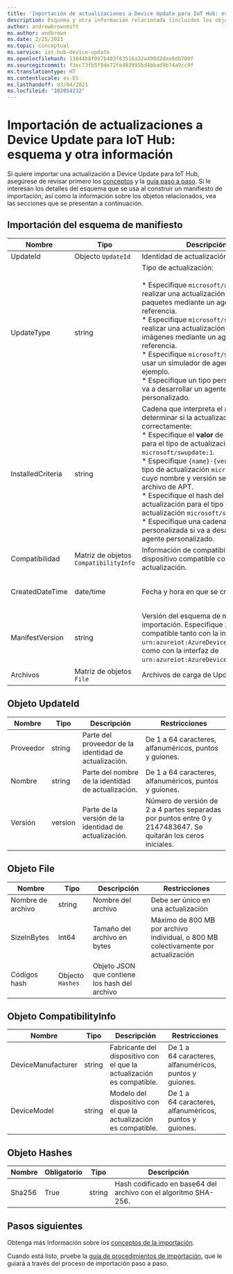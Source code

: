 ```yaml
---
title: 'Importación de actualizaciones a Device Update para IoT Hub: esquema y otra información | Microsoft Docs'
description: Esquema y otra información relacionada (incluidos los objetos) que se usan al importar actualizaciones a Device Update para IoT Hub.
author: andrewbrownmsft
ms.author: andbrown
ms.date: 2/25/2021
ms.topic: conceptual
ms.service: iot-hub-device-update
ms.openlocfilehash: 13044b8f087b403f83516a32a490d2dee8db700f
ms.sourcegitcommit: f3ec73fb5f8de72fe483995bd4bbad9b74a9cc9f
ms.translationtype: HT
ms.contentlocale: es-ES
ms.lasthandoff: 03/04/2021
ms.locfileid: "102054232"
---
```

# <a name="importing-updates-into-device-update-for-iot-hub---schema-and-other-information"></a>Importación de actualizaciones a Device Update para IoT Hub: esquema y otra información
Si quiere importar una actualización a Device Update para IoT Hub, asegúrese de revisar primero los [conceptos](import-concepts.md) y la [guía paso a paso](import-update.md). Si le interesan los detalles del esquema que se usa al construir un manifiesto de importación, así como la información sobre los objetos relacionados, vea las secciones que se presentan a continuación.

## <a name="import-manifest-schema"></a>Importación del esquema de manifiesto

| Nombre | Tipo | Descripción | Restricciones |
| --------- | --------- | --------- | --------- |
| UpdateId | Objecto `UpdateId` | Identidad de actualización. |
| UpdateType | string | Tipo de actualización: <br/><br/> * Especifique `microsoft/apt:1` al realizar una actualización basada en paquetes mediante un agente de referencia.<br/> * Especifique `microsoft/swupdate:1` al realizar una actualización basada en imágenes mediante un agente de referencia.<br/> * Especifique `microsoft/simulator:1` al usar un simulador de agente de ejemplo.<br/> * Especifique un tipo personalizado si va a desarrollar un agente personalizado. | Formato: <br/> `{provider}/{type}:{typeVersion}`<br/><br/> Un máximo de 32 caracteres en total. |
| InstalledCriteria | string | Cadena que interpreta el agente para determinar si la actualización se aplicó correctamente:  <br/> * Especifique el **valor** de SWVersion para el tipo de actualización `microsoft/swupdate:1`.<br/> * Especifique `{name}-{version}` para el tipo de actualización `microsoft/apt:1`, cuyo nombre y versión se obtienen del archivo de APT.<br/> * Especifique el hash del archivo de actualización para el tipo de actualización `microsoft/simulator:1`.<br/> * Especifique una cadena personalizada si va a desarrollar un agente personalizado.<br/> | 64 caracteres como máximo |
| Compatibilidad | Matriz de objetos `CompatibilityInfo` | Información de compatibilidad del dispositivo compatible con esta actualización. | Un máximo de 10 elementos |
| CreatedDateTime | date/time | Fecha y hora en que se creó la carpeta. | Formato de fecha y hora delimitado que sigue la norma ISO 8601, en UTC |
| ManifestVersion | string | Versión del esquema de manifiesto de importación. Especifique `2.0`, que será compatible tanto con la interfaz de `urn:azureiot:AzureDeviceUpdateCore:1`, como con la interfaz de `urn:azureiot:AzureDeviceUpdateCore:4`. | Debe ser `2.0` |
| Archivos | Matriz de objetos `File` | Archivos de carga de Update | Un máximo de cinco archivos |

## <a name="updateid-object"></a>Objeto UpdateId

| Nombre | Tipo | Descripción | Restricciones |
| --------- | --------- | --------- | --------- |
| Proveedor | string | Parte del proveedor de la identidad de actualización. | De 1 a 64 caracteres, alfanuméricos, puntos y guiones. |
| Nombre | string | Parte del nombre de la identidad de actualización. | De 1 a 64 caracteres, alfanuméricos, puntos y guiones. |
| Versión | version | Parte de la versión de la identidad de actualización. | Número de versión de 2 a 4 partes separadas por puntos entre 0 y 2147483647. Se quitarán los ceros iniciales. |

## <a name="file-object"></a>Objeto File

| Nombre | Tipo | Descripción | Restricciones |
| --------- | --------- | --------- | --------- |
| Nombre de archivo | string | Nombre del archivo | Debe ser único en una actualización |
| SizeInBytes | Int64 | Tamaño del archivo en bytes | Máximo de 800 MB por archivo individual, o 800 MB colectivamente por actualización |
| Códigos hash | Objecto `Hashes` | Objeto JSON que contiene los hash del archivo |

## <a name="compatibilityinfo-object"></a>Objeto CompatibilityInfo

| Nombre | Tipo | Descripción | Restricciones |
| --- | --- | --- | --- |
| DeviceManufacturer | string | Fabricante del dispositivo con el que la actualización es compatible. | De 1 a 64 caracteres, alfanuméricos, puntos y guiones. |
| DeviceModel | string | Modelo del dispositivo con el que la actualización es compatible. | De 1 a 64 caracteres, alfanuméricos, puntos y guiones. |

## <a name="hashes-object"></a>Objeto Hashes

| Nombre | Obligatorio | Tipo | Descripción |
| --------- | --------- | --------- | --------- |
| Sha256 | True | string | Hash codificado en base64 del archivo con el algoritmo SHA-256. |

## <a name="next-steps"></a>Pasos siguientes

Obtenga más Información sobre los [conceptos de la importación](./import-concepts.md).

Cuando está listo, pruebe la [guía de procedimientos de importación](./import-update.md), que le guiará a través del proceso de importación paso a paso.
